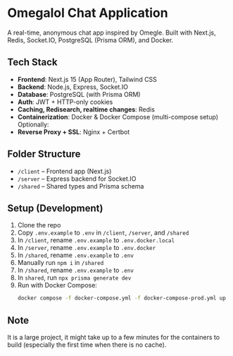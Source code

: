 # Omegalol Chat Application

A real-time, anonymous chat app inspired by Omegle. Built with Next.js, Redis, Socket.IO, PostgreSQL (Prisma ORM), and Docker.


## Tech Stack

- **Frontend**: Next.js 15 (App Router), Tailwind CSS
- **Backend**: Node.js, Express, Socket.IO
- **Database**: PostgreSQL (with Prisma ORM)
- **Auth**: JWT + HTTP-only cookies
- **Caching, Redisearch, realtime changes**: Redis
- **Containerization**: Docker & Docker Compose (multi-compose setup)
Optionally:
- **Reverse Proxy + SSL**: Nginx + Certbot


## Folder Structure

- `/client` – Frontend app (Next.js)
- `/server` – Express backend for Socket.IO
- `/shared` – Shared types and Prisma schema


## Setup (Development)

1. Clone the repo  
2. Copy `.env.example` to `.env` in `/client`, `/server`, and `/shared`
3. In `/client`, rename `.env.example` to `.env.docker.local`
4. In `/server`, rename `.env.example` to `.env.docker`
5. In `/shared`, rename `.env.example` to `.env`
6. Manually  run `npm i` in `/shared`
7. In `/shared`, rename `.env.example` to `.env`
8. In `shared`,  run `npx prisma generate dev`
8. Run with Docker Compose:
   ```bash
   docker compose -f docker-compose.yml -f docker-compose-prod.yml up --build

## Note
It is a large project, it might take up to a few minutes for the containers to build (especially the first time when there is no cache).

